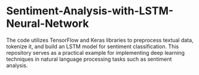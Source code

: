 # Sentiment-Analysis-with-LSTM-Neural-Network
The code utilizes TensorFlow and Keras libraries to preprocess textual data, tokenize it, and build an LSTM model for sentiment classification. This repository serves as a practical example for implementing deep learning techniques in natural language processing tasks such as sentiment analysis.
